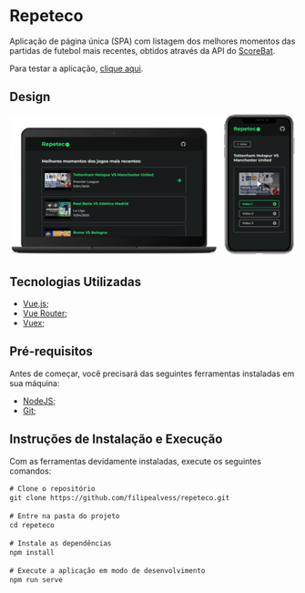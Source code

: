 # Repeteco
Aplicação de página única (SPA) com listagem dos melhores momentos das partidas de futebol mais recentes, obtidos através da API do [ScoreBat](https://www.scorebat.com/video-api/).

Para testar a aplicação, [clique aqui](https://repeteco.vercel.app).

## Design
<img src="./screenshot/screenshot.png" width="600" />

## Tecnologias Utilizadas
- [Vue.js](https://vuejs.org);
- [Vue Router](https://router.vuejs.org);
- [Vuex](https://vuex.vuejs.org);

## Pré-requisitos
Antes de começar, você precisará das seguintes ferramentas instaladas em sua máquina:  
- [NodeJS](https://nodejs.org/en);  
- [Git](https://git-scm.com/);

## Instruções de Instalação e Execução
Com as ferramentas devidamente instaladas, execute os seguintes comandos:
```
# Clone o repositório
git clone https://github.com/filipealvess/repeteco.git

# Entre na pasta do projeto
cd repeteco

# Instale as dependências
npm install

# Execute a aplicação em modo de desenvolvimento
npm run serve
```
